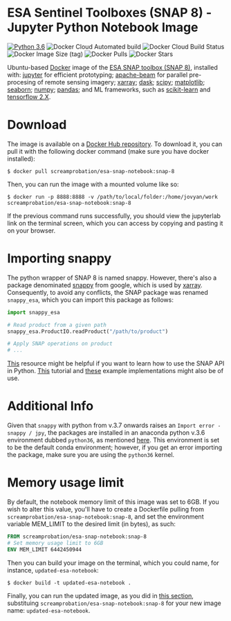 # ESA Sentinel Toolboxes (SNAP 8) - Jupyter Python Notebook Image

[![Python 3.6](https://img.shields.io/badge/python-3.6-blue.svg)](https://www.python.org/downloads/release/python-360/)
![Docker Cloud Automated build](https://img.shields.io/docker/cloud/automated/screamprobation/esa-snap-notebook)
![Docker Cloud Build Status](https://img.shields.io/docker/cloud/build/screamprobation/esa-snap-notebook)
![Docker Image Size (tag)](https://img.shields.io/docker/image-size/screamprobation/esa-snap-notebook/snap-8)
![Docker Pulls](https://img.shields.io/docker/pulls/screamprobation/esa-snap-notebook)
![Docker Stars](https://img.shields.io/docker/stars/screamprobation/esa-snap-notebook)

Ubuntu-based [Docker](https://www.docker.com/) image of the [ESA SNAP toolbox (SNAP 8)](http://step.esa.int/main/toolboxes/snap/), installed with: [jupyter](https://jupyter.org/) for efficient prototyping; [apache-beam](https://beam.apache.org/) for parallel pre-procesing of remote sensing imagery; [xarray](http://xarray.pydata.org/en/stable/); [dask](https://dask.org/); [scipy](https://www.scipy.org/); [matplotlib](https://matplotlib.org/); [seaborn](https://seaborn.pydata.org/); [numpy](https://numpy.org/); [pandas](https://pandas.pydata.org/); and ML frameworks, such as [scikit-learn](https://scikit-learn.org/stable/) and [tensorflow 2.X](https://www.tensorflow.org/).

# Download

The image is available on a [Docker Hub repository](https://hub.docker.com/repository/docker/screamprobation/esa-snap-notebook). To download it, you can pull it with the following docker command (make sure you have docker installed):

```console
$ docker pull screamprobation/esa-snap-notebook:snap-8
```

Then, you can run the image with a mounted volume like so:

```console
$ docker run -p 8888:8888 -v /path/to/local/folder:/home/jovyan/work screamprobation/esa-snap-notebook:snap-8
```

If the previous command runs successfully, you should view the jupyterlab link on the terminal screen, which you can access by copying and pasting it on your browser.

# Importing snappy

The python wrapper of SNAP 8 is named snappy. However, there's also a package denominated [snappy](https://pypi.org/project/python-snappy/) from google, which is used by [xarray](https://pypi.org/project/xarray/). Consequently, to avoid any conflicts, the SNAP package was renamed `snappy_esa`, which you can import this package as follows:

```python
import snappy_esa

# Read product from a given path
snappy_esa.ProductIO.readProduct("/path/to/product")

# Apply SNAP operations on product
# ...
```

[This](https://senbox.atlassian.net/wiki/spaces/SNAP/pages/19300362/How+to+use+the+SNAP+API+from+Python) resource might be helpful if you want to learn how to use the SNAP API in Python. [This](https://github.com/techforspace/sentinel) tutorial and [these](https://github.com/senbox-org/snap-engine/tree/master/snap-python/src/main/resources/snappy/examples) example implementations might also be of use.

# Additional Info

Given that `snappy` with python from v.3.7 onwards raises an `Import error - snappy / jpy`, the packages are installed in an anaconda python v.3.6 environment dubbed `python36`, as mentioned [here](https://forum.step.esa.int/t/modulenotfounderror-no-module-named-jpyutil/25785/3?u=screamprobation). This environment is set to be the default conda environment; however, if you get an error importing the package, make sure you are using the `python36` kernel.

# Memory usage limit

By default, the notebook memory limit of this image was set to 6GB. If you wish to alter this value, you'll have to create a Dockerfile pulling from `screamprobation/esa-snap-notebook:snap-8`, and set the environment variable MEM_LIMIT to the desired limit (in bytes), as such:

```dockerfile
FROM screamprobation/esa-snap-notebook:snap-8
# Set memory usage limit to 6GB
ENV MEM_LIMIT 6442450944
```

Then you can build your image on the terminal, which you could name, for instance, `updated-esa-notebook`:

```
$ docker build -t updated-esa-notebook .
```

Finally, you can run the updated image, as you did in [this section](#Download), substituing `screamprobation/esa-snap-notebook:snap-8` for your new image name: `updated-esa-notebook`.
